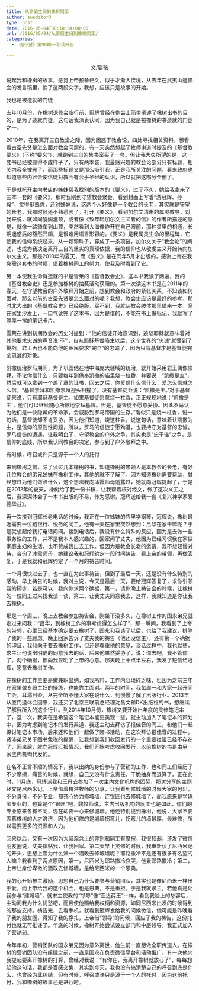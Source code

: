 ```yaml
---
title: 从家庭主妇到橡树同工 
author: sweditor3
type: post
date: 2016-05-04T08:18:04+00:00
url: /2016/05/04/从家庭主妇到橡树同工/
categories:
  - 《@守望》第90期——职场呼召

---
```

<p style="text-align: center;">
  文/婴孩
</p>

说起我和橡树的故事，感觉上帝预备已久，似乎才渐入佳境，从去年在武夷山退修会的发言稿里，摘了这两段文字，我想，应该只是故事的开始。 

我也是被造就的门徒 

去年10月份，在橡树退修会临行前，冠辉曾经在例会上简单阐述了橡树出书的目的，是为了造就门徒，这句话我深表认同，因为我自己就是被橡树的书造就的门徒之一。 

2010年，在我离开三自教堂之际，因为困惑于教会论，四处寻找相关资料，想看看古圣先贤是怎么面对教会问题的，有一天突然想起了牧师讲道时提及的《基督教要义》（下称&ldquo;要义&rdquo;），就跑到三自的售书室买了一套，但让我大失所望的是，这一套书已经被删得不成样子了，只有两本装，我最感兴趣的教会论部分只有标题，相关内容全被删了，而那些标题又是那么吸引我，正是我所关注的问题，看来政府也知道哪些内容会使信徒对教会有合乎圣经的认识，所以就把这部分全删了。 

于是就托开主内书店的姊妹帮我找别的版本的《要义》，过了不久，她给我拿来了三本一套的《要义》，那时我刚到守望教会聚会，看到封面上写着&ldquo;游冠辉、孙毅&rdquo;，觉得挺熟悉，还对姊妹说，这两个人好像是一个教会的长老，其实就是守望的长老，我那时候还不熟悉罢了。打开《要义》，看到加尔文清晰的属灵教导，对我来说，就如同醍醐灌顶，或者像《致年轻加尔文主义者的信》的作者所描述的感觉，就像一路骑车到山顶，突然看到大海像炸开在自己眼前，那种灵里的相通，长期迷惑后的豁然开朗，是很难用语言形容的。《要义》是我属灵生命的里程碑，它使我的信仰系统起来，从一颗颗珠子，穿成了一条项链，加尔文关于&ldquo;教会论&rdquo;的阐述，也成为我决定离开三自的坚实的真理依据，我的信仰也从敬虔主义开始转向加尔文主义。那是2010年的夏天，而《要义》是在同年5月才出版的，感谢上帝在我急需这套书的时候，借着橡树同工的努力，使我及时看到了它。 

另一本使我生命得造就的书是雪莱的《基督教会史》，这本书我读了两遍，我的《基督教会史》还是参加橡树的抽奖活动获赠的。第一次读这本书是在2011年的春天，在守望教会的户外敬拜开始之前，想到教会和政府的紧张关系，不知该如何面对，那么以前的古圣先贤是怎么面对的呢？我想，教会史应该是最好的参考，那时北大出的《基督教会史》已经绝版，买不到，我就从教会肢体那里借来一本，窝在家里沙发上，一口气读完了这本书，因为是借的，不能在书上做标记，我就写了厚厚一摞的笔记卡片。 

雪莱在讲到初期教会的历史时提到：&ldquo;他的信徒开始意识到，追随耶稣就意味着对其他要求忠诚的声音说&lsquo;不&rsquo;&rdquo;，自从耶稣基督降生以后，这个世界的&ldquo;忠诚&rdquo;就受到了挑战，君王再也不能向他的臣民要求&ldquo;完全&rdquo;的忠诚了，因为只有基督才是基督徒完全忠诚的对象。 

凯撒统治罗马期间，为了巩固他在地中海庞大疆域的统治，就开始采用君王偶像崇拜，不论你信什么，只要每年到供奉凯撒的庙里烧一柱香，并要说：&ldquo;凯撒是主&rdquo;，然后就可以拿到一个盖了章的证书，回去之后，你爱信什么信什么，爱怎么信就怎么信。&ldquo;基督崇拜和凯撒崇拜迎头相撞了。没有基督徒会说：&lsquo;凯撒是主。&rsquo;对于基督徒来说，只有耶稣基督是主。如果基督徒愿意烧一柱香，正正规规地说：&lsquo;凯撒是主&rsquo;，他们可以继续随心所欲地崇拜基督。但是，基督徒不愿意妥协。因此罗马认为他们是一伙隐藏的革命家，会威胁到罗马帝国的生存。&rdquo;看似只是烧一柱香，说一句话，基督徒却不肯妥协，因为他们知道，烧这柱香，说这句话，意味着认凯撒为主，是信仰的原则性问题，所以，罗马的信徒宁愿殉道，也要持守对基督的忠诚。罗马信徒的遭遇，让我明白了，守望教会的户外之争，其实也是&ldquo;忠于谁&rdquo;之争，是信仰的底线，所以我认同教会的决定，参与到了户外敬拜之中。 

有时候，呼召或许只是源于一个人的托付 

来到橡树之前，除了读过几本橡树的书，知道橡树的带领人是本教会的长老，有好几位教会的弟兄姊妹在橡树工作，其他的就不了解了。因为知道橡树需要帮助，曾经想过为他们做点什么，这个想法我向冰霞师母透露过，她就向冠辉提起了，于是在2012年的夏天，橡树给了我一份书稿，让我帮着核对经文，做了这次义工之后，我深深体会了一本书出版的不易，作为感谢，冠辉送给我一套《复兴神学家爱德华兹》。 

再一次接到冠辉长老电话的时候，我正在一位姊妹的店里学钢琴，冠辉说，橡树最近需要一位跑银行、税务的同工，他有一天在家里突然想到：吕华在家干嘛呢？于是就想起给我打电话问问。接到电话后，我没有什么特殊的反应，因为是去做一些事务性的工作，并不是我本人感兴趣的，回家问了丈夫，他因为已经习惯我在家做家庭主妇的生活，也不赞成我出去工作。但因为是教会长老的邀请，我不想轻慢对待，咨询了冰霞师母，她建议我和冠辉约定一段时间祷告，看上帝的带领，再做答复，于是我就和冠辉约定了一个月的祷告时间。 

一个月很快过去了，也一直在为此事祷告，但到了最后一天，还是没有什么特别的感动，早上祷告的时候，我对主说，今天是最后一天，要给冠辉答复了，求你引领我的脚步，若是可以，我向你求两个确据，第一，请你晚上祷告会的时候，让橡树的一位同工过来找我谈一谈，第二，让我丈夫同意我去，这样，我就知道是你让我去橡树。 

那是一个周三，晚上去教会参加祷告会，刚坐下没多久，在橡树工作的国永弟兄就走过来问我：&ldquo;吕华，到橡树工作的事考虑得怎么样了&rdquo;，那一瞬间，我看到了上帝的带领，心里已经基本确定要去橡树了，国永和我谈了以后，也给了我建议，排除了我的一些顾虑。晚上回家告诉了丈夫我的祷告（他还没信主），还有第一个确据的印证，我倾向于要去橡树工作，但还是尊重他的意见，谈话过程中，我也默祷，求主让他说出明确的同意我去的话，后来他果然妥协了，说：你去吧，我不管你了。两个确据，都向我显明了上帝的心意。那天晚上十点半左右，我发了短信给冠辉，愿意去橡树工作。 

在橡树的工作主要是做兼职出纳，如我所料，工作内容琐碎乏味，但因为之前三年在家里做专职主妇的操练，也能靠主面对。两年的时间，我每周一和大家一起开同工会，耳濡目染，从完全听不懂大家在说什么，到慢慢了解了出版行业。2013年从厦门退休会回来，我还买了北京三联前总经理沈昌文和DK出版社的书，想继续了解我所入的这个行业。到2014年10月份，橡树又要开始出年度的灵修笔记本了，这一次，我实在是希望这个笔记本能更美观一些，就主动加入了笔记本的策划中，因为考虑到笔记本的发行渠道，我还主动去拜访了报佳音的同工，和他们一起探讨笔记本市场，后来还和他们一起做了赠书活动，在这次拜访报佳音的过程中，贤沛弟兄关于图书免税的提醒，让我想到我们收回发行的一个重要拦阻已经不存在了，回来后，就向冠辉汇报情况，我们开始考虑收回发行，以前橡树的书是由另一家主内机构代发的。 

在名不正言不顺的情况下，我以出纳的身份参与了营销的工作，也和同工们经历了不少摩擦，痛苦的时候，就想，自己又没有什么责任，干脆抽身而退算了。正在此时，11月底，冠辉派我和玉丹去参加了一次主内文化机构的团契，那次分享的主题经文是尼西米记，上帝借着魏洪牧师的分享，让我看到修城墙的时候大家的付出，不分身份，不分专业，都齐心协力修城墙，连银匠也去修城墙了，而我原来是学珠宝专业的，也算是个&ldquo;银匠&rdquo;吧。魏牧师说，主内出版机构的同工也是如此，你们的专业原来各有不同，现在却要一心来修城墙。他还特别提到橡树，他说，大家不要羡慕橡树的人才济济，因为他们修的是城墙拐弯儿，拐弯儿的墙最厚，最难修，所以需要更多的资源和人力。 

回来以后，又有一次因为大家观念上的差别和同工有摩擦，我很软弱，还发了微信朋友圈说，丈夫体贴我，让我回家。第二天早上灵修的时候，我重新读了尼西米记的开头，思想上帝为什么派一个酒政去修城墙呢？耶路撒冷不是还有很多有名望的人嘛？我看到了两点原因，第一，尼西米为耶路撒冷哀哭，他爱耶路撒冷；第二，上帝让身份卑微的酒政去修城墙，是给尼西米的一个恩典。 

我的心开始被主激励，思想自己为什么要参与营销团队，其实也是像尼西米一样出于爱，而上帝给我的这个机会，也是恩典，不是重担。于是我就求主，若他真是让我参与&ldquo;建城墙&rdquo;，就求主使我的&ldquo;领导&rdquo;像&ldquo;亚达薛王&rdquo;－样，看到我脸上的愁容后，主动问我为什么忧愁吧，而且使他赐给我权柄和资源，如同尼西米出发的时候得到的那些支持。祷告完，去看手机，就看到冠辉发给我的问候微信，他可能是昨晚看了我的朋友圈，得知了我的挣扎，上帝借&ldquo;领导&rdquo;的问候，回应了我的祷告，这份托付也就无可推诿了。年底的时候，橡树开始尝试设立部门和中层领导，我正式加入了营销部。 

今年年初，营销团队的国永弟兄因为意外离世，他生前一直想做全职传道人。在橡树的营销团队没有组建之前，一直是国永在负责微信平台和活动推广，有一次他向我提起要离开橡树的打算，曾经对我说：&ldquo;有你在，我离开橡树就放心了&rdquo;，每每想起他这句话，我都是百感交集，其实到今天，我也没有搞清楚自己的呼召到底是什么，也曾经为此纠结，但有时候，呼召或许只是源于一个人的托付，因为这份托付，我和橡树的故事还是进行时。